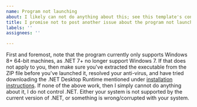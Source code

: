 ```yaml
---
name: Program not launching
about: I likely can not do anything about this; see this template's content.
title: I promise not to post another issue about the program not launching.
labels: ''
assignees: ''

---
```


First and foremost, note that the program currently only supports Windows 8+ 64-bit machines, as .NET 7+ no longer support Windows 7. If that does not apply to you, then make sure you've extracted the executable from the ZIP file before you've launched it, resolved your anti-virus, and have tried downloading the .NET Desktop Runtime mentioned under [installation instructions](https://github.com/pointfeev/CreamInstaller#installation). If none of the above work, then I simply cannot do anything about it, I do not control .NET. Either your system is not supported by the current version of .NET, or something is wrong/corrupted with your system.
